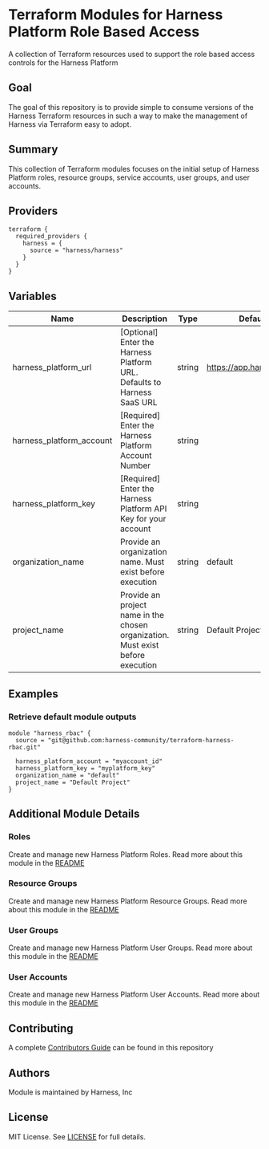 # Terraform Modules for Harness Platform Role Based Access
A collection of Terraform resources used to support the role based access controls for the Harness Platform

## Goal
The goal of this repository is to provide simple to consume versions of the Harness Terraform resources in such a way to make the management of Harness via Terraform easy to adopt.

## Summary
This collection of Terraform modules focuses on the initial setup of Harness Platform roles, resource groups, service accounts, user groups, and user accounts.

## Providers
```
terraform {
  required_providers {
    harness = {
      source = "harness/harness"
    }
  }
}
```

## Variables
| Name | Description | Type | Default Value | Mandatory |
| --- | --- | --- | --- | --- |
| harness_platform_url | [Optional] Enter the Harness Platform URL.  Defaults to Harness SaaS URL | string | https://app.harness.io/gateway | |
| harness_platform_account | [Required] Enter the Harness Platform Account Number | string | | X |
| harness_platform_key | [Required] Enter the Harness Platform API Key for your account | string | | X |
| organization_name | Provide an organization name.  Must exist before execution | string | default | |
| project_name | Provide an project name in the chosen organization.  Must exist before execution | string | Default Project | |

## Examples
### Retrieve default module outputs
```
module "harness_rbac" {
  source = "git@github.com:harness-community/terraform-harness-rbac.git"

  harness_platform_account = "myaccount_id"
  harness_platform_key = "myplatform_key"
  organization_name = "default"
  project_name = "Default Project"
}
```

## Additional Module Details

### Roles
Create and manage new Harness Platform Roles.  Read more about this module in the [README](modules/roles/README.md)

### Resource Groups
Create and manage new Harness Platform Resource Groups.  Read more about this module in the [README](modules/resource_groups/README.md)

### User Groups
Create and manage new Harness Platform User Groups.  Read more about this module in the [README](modules/user_groups/README.md)

### User Accounts
Create and manage new Harness Platform User Accounts.  Read more about this module in the [README](modules/user_accounts/README.md)

## Contributing
A complete [Contributors Guide](CONTRIBUTING.md) can be found in this repository

## Authors
Module is maintained by Harness, Inc

## License

MIT License. See [LICENSE](LICENSE) for full details.
